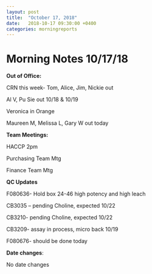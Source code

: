 ```yaml
---
layout: post
title:  "October 17, 2018"
date:   2018-10-17 09:30:00 +0400
categories: morningreports
---
```

# Morning Notes 10/17/18

**Out of Office:**

CRN this week- Tom, Alice, Jim, Nickie out

Al V, Pu Sie out 10/18 & 10/19

Veronica in Orange

Maureen M, Melissa L, Gary W out today

**Team Meetings:**

HACCP 2pm

Purchasing Team Mtg

Finance Team Mtg

**QC Updates**

F080636- Hold box 24-46 high potency and high leach

CB3035 – pending Choline, expected 10/22

CB3210- pending Choline, expected 10/22

CB3209- assay in process, micro back 10/19

F080676- should be done today

**Date changes**:

No date changes
